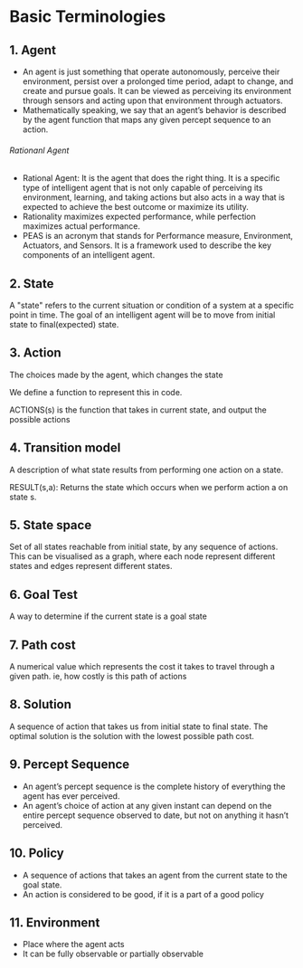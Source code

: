 # Basic Terminologies 

## 1. Agent
- An agent is just something that operate autonomously, perceive their environment, persist over a prolonged time period, adapt to change, and create and pursue goals. It can be viewed as perceiving its environment through sensors and acting upon that environment through actuators.
- Mathematically speaking, we say that an agent’s behavior is described by the agent function that maps any given percept sequence to an action.
  
###### Rationanl Agent
- Rational Agent: It is the agent that does the right thing. It is a specific type of intelligent agent that is not only capable of perceiving its environment, learning, and taking actions but also acts in a way that is expected to achieve the best outcome or maximize its utility.
- Rationality maximizes expected performance, while perfection maximizes actual performance.
- PEAS is an acronym that stands for Performance measure, Environment, Actuators, and Sensors. It is a framework used to describe the key components of an intelligent agent.


## 2. State
A "state" refers to the current situation or condition of a system at a specific point in time. The goal of an intelligent agent will be to move from initial state to final(expected) state.

## 3. Action
The choices made by the agent, which changes the state

We define a function to represent this in code.

ACTIONS(s) is the function that takes in current state, and output the possible actions

## 4.  Transition model
A description of what state results from performing one action on a state.

RESULT(s,a): Returns the state which occurs when we perform action a on state s.

## 5. State space
Set of all states reachable from initial state, by any sequence of actions. This can be visualised as a graph, where each node represent different states and edges represent different states.

## 6. Goal Test
A way to determine if the current state is a goal state

## 7. Path cost
A numerical value which represents the cost it takes to travel through a given path. 
ie, how costly is this path of actions

## 8. Solution
A sequence of action that takes us from initial state to final state. The optimal solution is the solution with the lowest possible path cost.

## 9. Percept Sequence
- An agent’s percept sequence is the complete history of everything the agent has ever perceived.
- An agent’s choice of action at any given instant can depend on the entire percept sequence observed to date, but not on anything it hasn’t perceived.

## 10. Policy
- A sequence of actions that takes an agent from the current state to the goal state.
- An action is considered to be good, if it is a part of a good policy
  
## 11. Environment
- Place where the agent acts
- It can be fully observable or partially observable